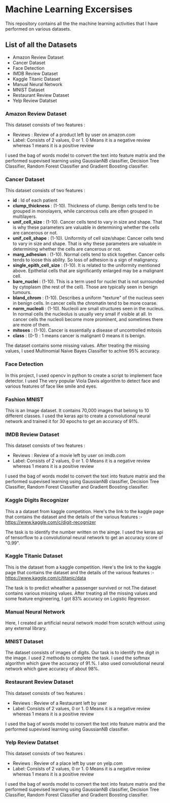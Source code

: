 # Machine Learning Excersises

This repository contains all the the machine learning activities that I have 
performed on various datasets.

## List of all the Datasets

- Amazon Review Dataset
- Cancer Dataset
- Face Detection
- IMDB Review Dataset
- Kaggle Titanic Dataset
- Manual Neural Network
- MNIST Dataset
- Restaurant Review Dataset
- Yelp Review Datatset

### Amazon Review Dataset

This dataset consists of two features :
* Reviews : Review of a product left by user on amazon.com
* Label: Consists of 2 values, 0 or 1. 0 Means it is a negative review whereas 1 means it is a positive review

I used the bag of words model to convert the text into feature matrix and the performed supevised learning using GaussianNB classifier, Decision Tree Classifier, Random Forest Classifier and Gradient Boosting classifier.

### Cancer Dataset

This dataset consists of two features :

* **id** : Id of each patient
* **clump_thickness** : (1-10). Thickness of clump. Benign cells tend to be grouped in monolayers, while cancerous cells are often grouped in multilayers.
* **unif_cell_size** : (1-10). Cancer cells tend to vary in size and shape. That is why these parameters are valuable in determining whether the cells are cancerous or not.
* **unif_cell_shape** : (1-10). Uniformity of cell size/shape: Cancer cells tend to vary in size and shape. That is why these parameters are valuable in determining whether the cells are cancerous or not.
* **marg_adhesion** : (1-10). Normal cells tend to stick together. Cancer cells tends to loose this ability. So loss of adhesion is a sign of malignancy.
* **single_epith_cell_size** : (1-10). It is related to the uniformity mentioned above. Epithelial cells that are significantly enlarged may be a malignant cell.
* **bare_nuclei** : (1-10). This is a term used for nuclei that is not surrounded by cytoplasm (the rest of the cell). Those are typically seen in benign tumours.
* **bland_chrom** : (1-10). Describes a uniform "texture" of the nucleus seen in benign cells. In cancer cells the chromatin tend to be more coarse.
* **norm_nucleoli** : (1-10). Nucleoli are small structures seen in the nucleus. In normal cells the nucleolus is usually very small if visible at all. In cancer cells the nucleoli become more prominent, and sometimes there are more of them.
* **mitoses** : (1-10). Cancer is essentially a disease of uncontrolled mitosis
* **class** : (0-1) : 1 means cancer is malignant 0 means it is benign.

The dataset contains some missing values. After treating the missing values, I used Multinomial Naive Bayes Classifier to achive 95% accuracy.

### Face Detection

In this project, I used opencv in python to create a script to implement face detector. I used The very popular Viola Davis algorithm to detect face and various features of face like smile and eyes.
 
### Fashion MNIST

This is an Image dataset. It contains 70,000 images that belong to 10 different classes. I used the keras api to create a convolutional neural network and trained it for 30 epochs to get an accuracy of 91%.

### IMDB Review Dataset

This dataset consists of two features :
* Reviews : Review of a movie left by user on imdb.com
* Label: Consists of 2 values, 0 or 1. 0 Means it is a negative review whereas 1 means it is a positive review

I used the bag of words model to convert the text into feature matrix and the performed supevised learning using GaussianNB classifier, Decision Tree Classifier, Random Forest Classifier and Gradient Boosting classifier.

### Kaggle Digits Recognizer

This a a dataset from kaggle competition. Here's the link to the kaggle page that contains the dataset and the details of the various features :- https://www.kaggle.com/c/digit-recognizer

The task is to identify the number written on the aimge. I used the keras api of tensorflow to a convolutional neural network to get an accuracy score of "0.99".

### Kaggle Titanic Dataset

This is the dataset from a kaggle competition. Here's the link to the kaggle page that contains the dataset and the details of the various features :- https://www.kaggle.com/c/titanic/data

The task is to predict wheather a passenger survived or not.The dataset contains various missing values. After treating all the missing values and some feature engineering, I got 83% accuracy on Logistic Regressor.

### Manual Neural Network

Here, I created an artificial neural network model from scratch without using any external library.

### MNIST Dataset

The dataset consists of images of digits. Our task is to identify the digit in the image. I used 2 methods to complete the task. I used the softmax algorithm which gave the accuracy of 91.%. I also used convolutional neural network which gave accuracy of about 98%.

### Restaurant Review Dataset

This dataset consists of two features :
* Reviews : Review of a Restaurant left by user
* Label: Consists of 2 values, 0 or 1. 0 Means it is a negative review whereas 1 means it is a positive review

I used the bag of words model to convert the text into feature matrix and the performed supevised learning using GaussianNB classifier.

### Yelp Review Datatset

This dataset consists of two features :
* Reviews : Review of a place left by user on yelp.com
* Label: Consists of 2 values, 0 or 1. 0 Means it is a negative review whereas 1 means it is a positive review

I used the bag of words model to convert the text into feature matrix and the performed supevised learning using GaussianNB classifier, Decision Tree Classifier, Random Forest Classifier and Gradient Boosting classifier.
